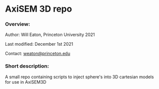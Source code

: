 # AxiSEM 3D repo

### Overview:

Author: Will Eaton, Princeton University 2021

Last modified: December 1st 2021

Contact: weaton@princeton.edu 

### Short description:
A small repo containing scripts to inject sphere's into 3D cartesian models for use in AxiSEM3D
